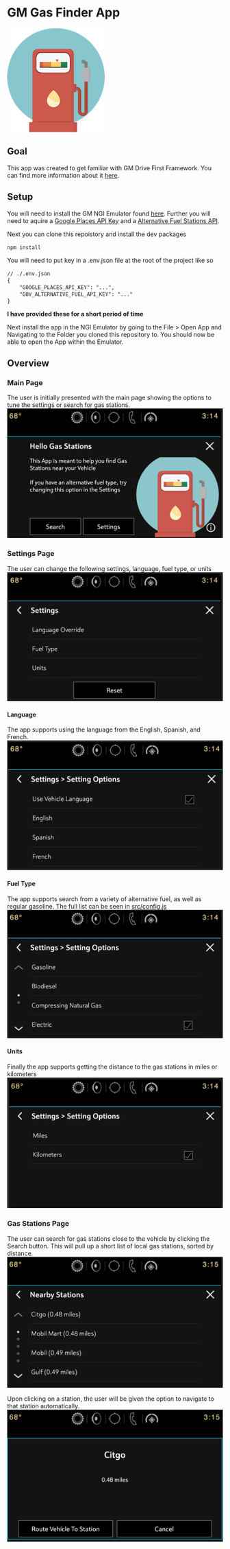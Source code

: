 # GM Gas Finder App
![App Image](/src/images/gas_small.png)

## Goal
This app was created to get familiar with GM Drive First Framework.  You can find more information about it [here](https://developer.gm.com/docs/getting-started).

## Setup
You will need to install the GM NGI Emulator found [here](https://developer.gm.com/docs/emu-downloads). Further you will need to aquire a [Google Places API Key](https://developers.google.com/places/web-service/overview) and a [Alternative Fuel Stations API](https://developer.nrel.gov/docs/transportation/alt-fuel-stations-v1/).

Next you can clone this repoistory and install the dev packages
```
npm install
```

You will need to put key in a .env.json file at the root of the project like so
```
// ./.env.json
{
    "GOOGLE_PLACES_API_KEY": "...",
    "GOV_ALTERNATIVE_FUEL_API_KEY": "..."
}
```
__I have provided these for a short period of time__

Next install the app in the NGI Emulator by going to the File > Open App and Navigating to the Folder you cloned this repository to.  You should now be able to open the App within the Emulator.

## Overview

### Main Page

The user is initially presented with the main page showing the options to tune the settings or search for gas stations.
![Main Page](/.gitimages/main.png)

### Settings Page

The user can change the following settings, language, fuel type, or units
![Settings Page](/.gitimages/settings.png)

#### Language
The app supports using the language from the English, Spanish, and French.
![Settings Page](/.gitimages/settings-language.png)

#### Fuel Type
The app supports search from a variety of alternative fuel, as well as regular gasoline. The full list can be seen in [src/config.js](/src/config.js) 
![Settings Page](/.gitimages/settings-fuel.png)

#### Units
Finally the app supports getting the distance to the gas stations in miles or kilometers
![Settings Page](/.gitimages/settings-units.png)


### Gas Stations Page

The user can search for gas stations close to the vehicle by clicking the Search button.  This will pull up a short list of local gas stations, sorted by distance.
![Settings Page](/.gitimages/stations.png)

Upon clicking on a station, the user will be given the option to navigate to that station automatically.
![Settings Page](/.gitimages/station-modal.png)






